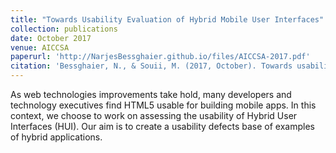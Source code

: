 ```yaml
---
title: "Towards Usability Evaluation of Hybrid Mobile User Interfaces"
collection: publications
date: October 2017
venue: AICCSA
paperurl: 'http://NarjesBessghaier.github.io/files/AICCSA-2017.pdf'
citation: 'Bessghaier, N., & Souii, M. (2017, October). Towards usability evaluation of hybrid mobile user interfaces. In 2017 IEEE/ACS 14th International Conference on Computer Systems and Applications (AICCSA) (pp. 895-900). IEEE.'
---
```

As web technologies improvements take hold, many developers and technology executives find HTML5 usable for building mobile apps. In this context, we choose to work on assessing the usability of Hybrid User Interfaces (HUI). Our aim is to create a usability defects base of examples of hybrid applications. 



